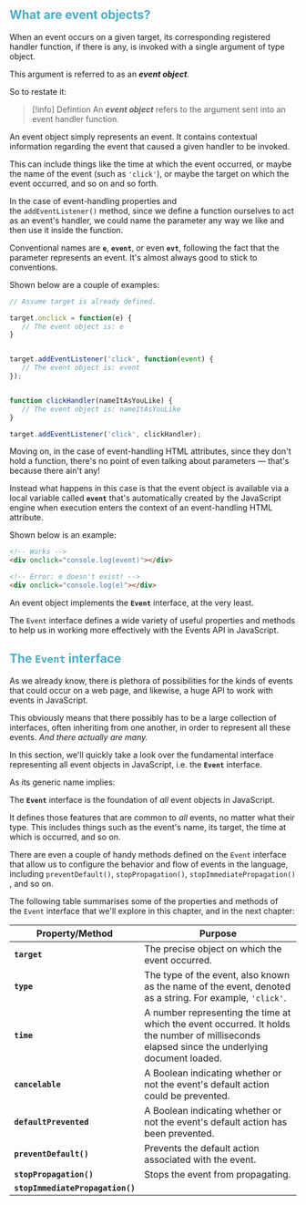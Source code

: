
## <font color="#4bacc6">What are event objects?</font>

When an event occurs on a given target, its corresponding registered handler function, if there is any, is invoked with a single argument of type object.

This argument is referred to as an **_event object_**.

So to restate it:

> [!info] Defintion
> An **_event object_** refers to the argument sent into an event handler function.

An event object simply represents an event. It contains contextual information regarding the event that caused a given handler to be invoked.

This can include things like the time at which the event occurred, or maybe the name of the event (such as `'click'`), or maybe the target on which the event occurred, and so on and so forth.

In the case of event-handling properties and the `addEventListener()` method, since we define a function ourselves to act as an event's handler, we could name the parameter any way we like and then use it inside the function.

Conventional names are **`e`**, **`event`**, or even **`evt`**, following the fact that the parameter represents an event. It's almost always good to stick to conventions.

Shown below are a couple of examples:

```js
// Assume target is already defined.

target.onclick = function(e) {
   // The event object is: e
}


target.addEventListener('click', function(event) {
   // The event object is: event
});


function clickHandler(nameItAsYouLike) {
   // The event object is: nameItAsYouLike
}

target.addEventListener('click', clickHandler);
```

Moving on, in the case of event-handling HTML attributes, since they don't hold a function, there's no point of even talking about parameters — that's because there ain't any!

Instead what happens in this case is that the event object is available via a local variable called **`event`** that's automatically created by the JavaScript engine when execution enters the context of an event-handling HTML attribute.

Shown below is an example:

```html
<!-- Works -->
<div onclick="console.log(event)"></div>

<!-- Error: e doesn't exist! -->
<div onclick="console.log(e)"></div>
```

An event object implements the **`Event`** interface, at the very least.

The `Event` interface defines a wide variety of useful properties and methods to help us in working more effectively with the Events API in JavaScript.

## <font color="#4bacc6">The `Event` interface</font>

As we already know, there is plethora of possibilities for the kinds of events that could occur on a web page, and likewise, a huge API to work with events in JavaScript.

This obviously means that there possibly has to be a large collection of interfaces, often inheriting from one another, in order to represent all these events. _And there actually are many._

In this section, we'll quickly take a look over the fundamental interface representing all event objects in JavaScript, i.e. the **`Event`** interface.

As its generic name implies:

The **`Event`** interface is the foundation of _all_ event objects in JavaScript.

It defines those features that are common to _all_ events, no matter what their type. This includes things such as the event's name, its target, the time at which is occurred, and so on.

There are even a couple of handy methods defined on the `Event` interface that allow us to configure the behavior and flow of events in the language, including `preventDefault()`, `stopPropagation()`, `stopImmediatePropagation()`, and so on.

The following table summarises some of the properties and methods of the `Event` interface that we'll explore in this chapter, and in the next chapter:

| Property/Method                  | Purpose                                                                                                                                       |
| -------------------------------- | --------------------------------------------------------------------------------------------------------------------------------------------- |
| **`target`**                     | The precise object on which the event occurred.                                                                                               |
| **`type`**                       | The type of the event, also known as the name of the event, denoted as a string. For example, `'click'`.                                      |
| **`time`**                       | A number representing the time at which the event occurred. It holds the number of milliseconds elapsed since the underlying document loaded. |
| **`cancelable`**                 | A Boolean indicating whether or not the event's default action could be prevented.                                                            |
| **`defaultPrevented`**           | A Boolean indicating whether or not the event's default action has been prevented.                                                            |
| **`preventDefault()`**           | Prevents the default action associated with the event.                                                                                        |
| **`stopPropagation()`**          | Stops the event from propagating.                                                                                                             |
| **`stopImmediatePropagation()`** |                                                                                                                                               |